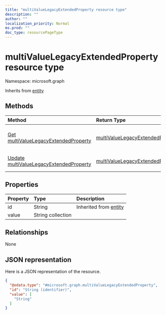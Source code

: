 ```yaml
---
title: "multiValueLegacyExtendedProperty resource type"
description: ""
author: ""
localization_priority: Normal
ms.prod: ""
doc_type: resourcePageType
---
```


# multiValueLegacyExtendedProperty resource type


Namespace: microsoft.graph




Inherits from [entity](../resources/entity.md)

## Methods
|Method|Return Type|Description|
|:---|:---|:---|
|[Get multiValueLegacyExtendedProperty](../api/multivaluelegacyextendedproperty-get.md)|[multiValueLegacyExtendedProperty](../resources/multivaluelegacyextendedproperty.md)|Read properties and relationships of the [multiValueLegacyExtendedProperty](../resources/multivaluelegacyextendedproperty.md) object.|
|[Update multiValueLegacyExtendedProperty](../api/multivaluelegacyextendedproperty-update.md)|[multiValueLegacyExtendedProperty](../resources/multivaluelegacyextendedproperty.md)|Update the properties of a [multiValueLegacyExtendedProperty](../resources/multivaluelegacyextendedproperty.md) object.|

## Properties
|Property|Type|Description|
|:---|:---|:---|
|id|String| Inherited from [entity](../resources/entity.md)|
|value|String collection||

## Relationships
None

## JSON representation
Here is a JSON representation of the resource.
<!-- {
  "blockType": "resource",
  "keyProperty": "id",
  "@odata.type": "microsoft.graph.multiValueLegacyExtendedProperty",
  "baseType": "microsoft.graph.entity",
  "openType": false
}
-->
``` json
{
  "@odata.type": "#microsoft.graph.multiValueLegacyExtendedProperty",
  "id": "String (identifier)",
  "value": [
    "String"
  ]
}
```

